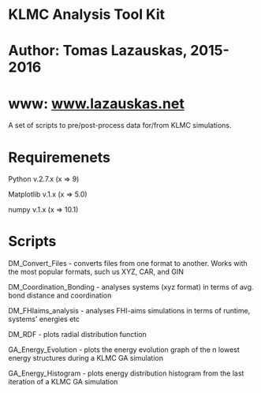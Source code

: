 # KLMC Analysis Tool Kit
# Author: Tomas Lazauskas, 2015-2016
# www: www.lazauskas.net

A set of scripts to pre/post-process data for/from KLMC simulations.

# Requiremenets 
Python v.2.7.x (x => 9)

Matplotlib v.1.x (x => 5.0)

numpy v.1.x (x => 10.1)

# Scripts
DM_Convert_Files - converts files from one format to another. Works with the most popular formats, such us XYZ, CAR, and GIN

DM_Coordination_Bonding - analyses systems (xyz format) in terms of avg. bond distance and coordination

DM_FHIaims_analysis - analyses FHI-aims simulations in terms of runtime, systems' energies etc

DM_RDF - plots radial distribution function

GA_Energy_Evolution - plots the energy evolution graph of the n lowest energy structures during a KLMC GA simulation

GA_Energy_Histogram - plots energy distribution histogram from the last iteration of a KLMC GA simulation

